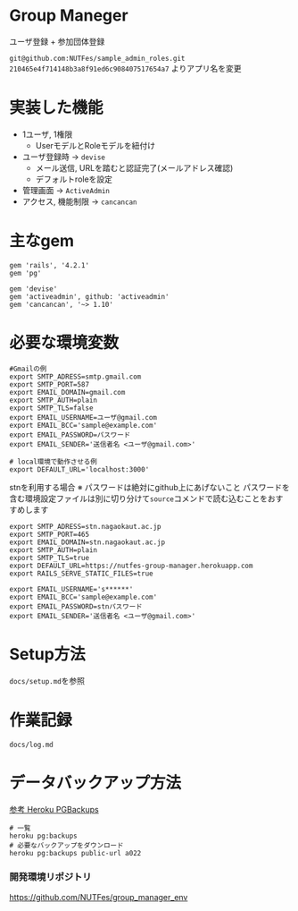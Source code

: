 # Group Maneger

ユーザ登録 + 参加団体登録

`git@github.com:NUTFes/sample_admin_roles.git`
`210465e4f714148b3a8f91ed6c908407517654a7`
よりアプリ名を変更

# 実装した機能

* 1ユーザ, 1権限
    - UserモデルとRoleモデルを紐付け
* ユーザ登録時 -> `devise`
    - メール送信, URLを踏むと認証完了(メールアドレス確認)
    - デフォルトroleを設定
* 管理画面 -> `ActiveAdmin`
* アクセス, 機能制限 -> `cancancan`

# 主なgem

```
gem 'rails', '4.2.1'
gem 'pg'

gem 'devise'
gem 'activeadmin', github: 'activeadmin'
gem 'cancancan', '~> 1.10'
```

# 必要な環境変数

```
#Gmailの例
export SMTP_ADRESS=smtp.gmail.com
export SMTP_PORT=587
export EMAIL_DOMAIN=gmail.com
export SMTP_AUTH=plain
export SMTP_TLS=false
export EMAIL_USERNAME=ユーザ@gmail.com
export EMAIL_BCC='sample@example.com'
export EMAIL_PASSWORD=パスワード
export EMAIL_SENDER='送信者名 <ユーザ@gmail.com>'

# local環境で動作させる例
export DEFAULT_URL='localhost:3000'
```

stnを利用する場合
※ パスワードは絶対にgithub上にあげないこと
パスワードを含む環境設定ファイルは別に切り分けて``source``コメンドで読む込むことをおすすめします

```
export SMTP_ADRESS=stn.nagaokaut.ac.jp
export SMTP_PORT=465
export EMAIL_DOMAIN=stn.nagaokaut.ac.jp
export SMTP_AUTH=plain
export SMTP_TLS=true
export DEFAULT_URL=https://nutfes-group-manager.herokuapp.com
export RAILS_SERVE_STATIC_FILES=true

export EMAIL_USERNAME='s******'
export EMAIL_BCC='sample@example.com'
export EMAIL_PASSWORD=stnパスワード
export EMAIL_SENDER='送信者名 <ユーザ@gmail.com>'
```

# Setup方法

`docs/setup.md`を参照

# 作業記録

`docs/log.md`

# データバックアップ方法

[参考 Heroku PGBackups](https://devcenter.heroku.com/articles/heroku-postgres-backups#scheduling-backups)

```
# 一覧
heroku pg:backups
# 必要なバックアップをダウンロード
heroku pg:backups public-url a022
```

### 開発環境リポジトリ

https://github.com/NUTFes/group_manager_env
